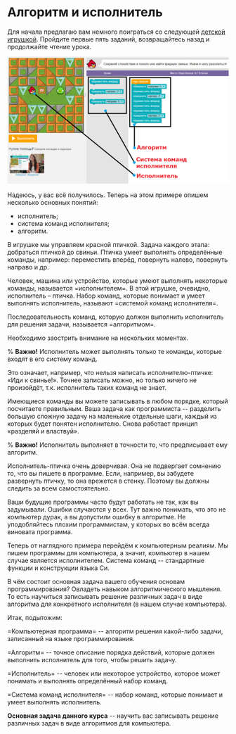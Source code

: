 # Алгоритм и исполнитель

Для начала предлагаю вам немного поиграться со следующей [детской игрушкой](https://studio.code.org/s/20-hour/stage/2/puzzle/1). Пройдите первые пять заданий, возвращайтесь назад и продолжайте чтение урока.

![Скриншот игры на code.org](./ispolnitel.png "Рис.1 Интерфейс игрушки Лабиринт с Angry Bird")

Надеюсь, у вас всё получилось. Теперь на этом примере опишем несколько основных понятий:

- исполнитель;
- система команд исполнителя;
- алгоритм.

В игрушке мы управляем красной птичкой. Задача каждого этапа: добраться птичкой до свиньи. Птичка умеет выполнять определённые команды, например: переместить вперёд, повернуть налево, повернуть направо и др.

Человек, машина или устройство, которые умеют выполнять некоторые команды, называется =исполнителем=. В этой игрушке, очевидно, исполнитель – птичка. Набор команд, которые понимает и умеет выполнять исполнитель, называют =системой команд исполнителя=.

Последовательность команд, которую должен выполнить исполнитель для решения задачи, называется =алгоритмом=.

Необходимо заострить внимание на нескольких моментах.

% **Важно!** 
Исполнитель может выполнять только те команды, которые входят в его систему команд.

Это означает, например, что нельзя написать исполнителю-птичке: «Иди к свинье!». Точнее записать можно, но только ничего не произойдёт, т.к. исполнитель таких команд не знает.

Имеющиеся команды вы можете записывать в любом порядке, который посчитаете правильным. Ваша задача как программиста -- разделить большую сложную задачу на маленькие отдельные шаги, каждый из которых будет понятен исполнителю. Снова работает принцип «разделяй и властвуй».

% **Важно!** 
Исполнитель выполняет в точности то, что предписывает ему алгоритм.

Исполнитель-птичка очень доверчивая. Она не подвергает сомнению то, что вы пишете в программе. Если, например, вы забудете развернуть птичку, то она врежется в стенку. Поэтому вы должны следить за всем самостоятельно.

Ваши будущие программы часто будут работать не так, как вы задумывали. Ошибки случаются у всех. Тут важно понимать, что это не компьютер дурак, а вы допустили ошибку в алгоритме. Не уподобляйтесь плохим программистам, у которых во всём всегда виновата программа.

Теперь от наглядного примера перейдём к компьютерным реалиям. Мы пишем программы для компьютера, а значит, компьютер в нашем случае является исполнителем. Система команд -- стандартные функции и конструкции языка Си.

В чём состоит основная задача вашего обучения основам программирования? Овладеть навыком алгоритмического мышления. То есть научиться записывать решение различных задач в виде алгоритма для конкретного исполнителя (в нашем случае компьютера).

Итак, подытожим:

=Компьютерная программа= -- алгоритм решения какой-либо задачи, записанный на языке программирования.

=Алгоритм= -- точное описание порядка действий, которые должен выполнить исполнитель для того, чтобы решить задачу.

=Исполнитель= -- человек или некоторое устройство, которое может понимать и выполнять определённый набор команд.

=Система команд исполнителя= -- набор команд, которые понимает и умеет выполнять исполнитель.

**Основная задача данного курса** -- научить вас записывать решение различных задач в виде алгоритмов для компьютера.
